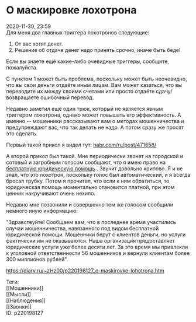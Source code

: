 О маскировке лохотрона
=======================

   
 2020-11-30, 23:59   
  Для меня два главных триггера лохотронов следующие:   
 1. От вас хотят денег.   
 2. Решение об отдаче денег надо принять срочно, иначе быть беде!   
   
 Если вы знаете ещё какие-либо очевидные триггеры, сообщите, пожалуйста.   
   
 С пунктом 1 может быть проблема, поскольку может быть неочевидно, что вы свои деньги отдаёте иным лицам. Вам может казаться, что вы переводите их между своими счетами или просто отдаёте сдачу/возвращаете ошибочный перевод.   
   
 Недавно заметил ещё один трюк, который не является явным триггером лохотрона, однако может повышать его эффективность. А именно -- мошенники рассказывают вам о методах мошенничества и предупреждают вас, что так делать не надо. А потом сразу же просят это сделать.   
   
 Первый такой прикол я видел тут:  [habr.com/ru/post/471658/](https://habr.com/ru/post/471658/)    
   
 А второй прикол был такой. Мне периодически звонят на городской и сотовый и загробным голосом сообщают, что я имею право на  [бесплатную юридическую помощь](Поправка%20Миранды)  . Звучит довольно крипово. Я и не знал, что это лохотрон, поскольку голос был автоматический, и я всегда бросал трубку. Потом я прочитал, что если к ним обратиться, то юридическая помощь моментально становится платной, при этом ценник накручивают очень нехило.   
   
 Недавно мне позвонили и совершенно тем же голосом сообщили немного иную информацию:   
   
 "Здравствуйте! Сообщаем вам, что в последнее время участились случаи мошенничества, навязанного под видом бесплатной юридической помощи. Мошенники берут с клиентов деньги, но услуги фактически им не оказываются. Наша организация предоставляет юридические услуги уже более десяти лет. За это время мы привлекли к уголовной ответственности 56 мошенников и вернули клиентам более 300 миллионов рублей".   
    
 <https://diary.ru/~zHz00/p220198127_o-maskirovke-lohotrona.htm>   
   
 Теги:   
 [[Мошенники]]   
 [[Мысли]]   
 [[Наблюдения]]   
 [[Звонки]]   
 ID: p220198127